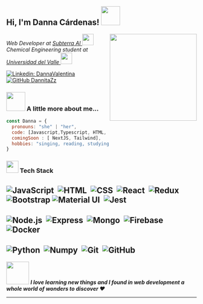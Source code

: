<h2> Hi, I'm Danna Cárdenas! <img src="https://media.giphy.com/media/mGcNjsfWAjY5AEZNw6/giphy.gif" width="50"></h2>
<img align='right' src="https://cdn.shopify.com/s/files/1/0750/3577/products/alice-in-wonderland-pdxc1187-color-illustration-piddix_471_2048x.jpg?v=1515570428" width="230">
<p><em>Web Developer at <a href= "https://www.subterra.ai/"> Subterra AI </a> <img src="https://media.giphy.com/media/WUlplcMpOCEmTGBtBW/giphy.gif" width="30"> 
</br>Chemical Engineering student at <a href="https://www.univalle.edu.co/">Universidad del Valle </a><img src="https://media.giphy.com/media/fYSnHlufseco8Fh93Z/giphy.gif" width="30"></em></p>

[![Linkedin: DannaValentina](https://img.shields.io/badge/-DannaCardenas-blue?style=flat-square&logo=Linkedin&logoColor=white&link=https://www.linkedin.com/in/danna-valentina-cardenas/)](https://www.linkedin.com/in/danna-valentina-cardenas/)
[![GitHub DannitaZz](https://img.shields.io/github/followers/DannitaZz?label=follow&style=social)](https://github.com/DannitaZz)


### <img src="https://media.giphy.com/media/VgCDAzcKvsR6OM0uWg/giphy.gif" width="50"> A little more about me...  

```javascript
const Danna = {
  pronouns: "she" | "her",
  code: [Javascript,Typescript, HTML, CSS, Python],
  comingSoon : [ NextJS, Tailwind],
  hobbies: "singing, reading, studying, and spending time with my pets."
}
```
### <img src = "https://media2.giphy.com/media/QssGEmpkyEOhBCb7e1/giphy.gif?cid=ecf05e47a0n3gi1bfqntqmob8g9aid1oyj2wr3ds3mg700bl&rid=giphy.gif" width = 32px>  Tech Stack  
![JavaScript](https://img.shields.io/badge/-JavaScript-05122A?style=flat&logo=javascript)&nbsp;
![HTML](https://img.shields.io/badge/-HTML-05122A?style=flat&logo=HTML5)&nbsp;
![CSS](https://img.shields.io/badge/-CSS-05122A?style=flat&logo=CSS3&logoColor=1572B6)&nbsp;
![React](https://img.shields.io/badge/-React-05122A?style=flat&logo=react)&nbsp;
![Redux](https://img.shields.io/badge/-Redux-05122A?style=flat&logo=redux)&nbsp;
![Bootstrap](https://img.shields.io/badge/-Bootstrap-05122A?style=flat&logo=bootstrap&logoColor=563D7C)
![Material UI](https://img.shields.io/badge/-MaterialUI-05122A?style=flat&logo=mui)&nbsp;
![Jest](https://img.shields.io/badge/-Jest-05122A?style=flat&logo=jest)&nbsp;
--
![Node.js](https://img.shields.io/badge/-Node.js-05122A?style=flat&logo=node.js)&nbsp;
![Express](https://img.shields.io/badge/-Express-05122A?style=flat&logo=express)&nbsp;
![Mongo](https://img.shields.io/badge/-MongoDB-05122A?style=flat&logo=mongodb)&nbsp;
![Firebase](https://img.shields.io/badge/-Firebase-05122A?style=flat&logo=firebase)&nbsp;
![Docker](https://img.shields.io/badge/-Docker-05122A?style=flat&logo=docker)&nbsp;
--
![Python](https://img.shields.io/badge/-Python-05122A?style=flat&logo=python)&nbsp;
![Numpy](https://img.shields.io/badge/-Numpy-05122A?style=flat&logo=numpy)&nbsp;
![Git](https://img.shields.io/badge/-Git-05122A?style=flat&logo=git)&nbsp;
![GitHub](https://img.shields.io/badge/-GitHub-05122A?style=flat&logo=github)&nbsp;
--




<img src="https://media1.giphy.com/media/NRW2yP1aoYTsY/giphy.gif?cid=ecf05e47r0exy01kp7wdq6ald6rm1cm0b49gkxendw8vayci&rid=giphy.gif&ct=g" width="60"> <em><b>I love learning new things and I found in web development a whole world of wonders to discover :heart:   </b></em>

---


